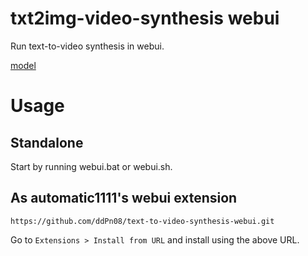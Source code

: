 # txt2img-video-synthesis webui

Run text-to-video synthesis in webui.

[model](https://modelscope.cn/models/damo/text-to-video-synthesis/summary)

# Usage
## Standalone
Start by running webui.bat or webui.sh.

## As automatic1111's webui extension
```
https://github.com/ddPn08/text-to-video-synthesis-webui.git
```
Go to `Extensions > Install from URL` and install using the above URL.